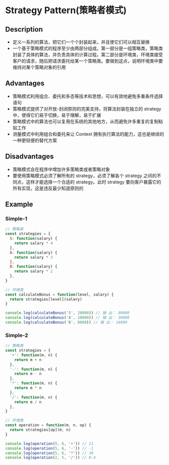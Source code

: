 # Strategy Pattern(策略者模式)

## Description

- 定义一系列的算法，把它们一个个封装起来，并且使它们可以相互替换
- 一个基于策略模式的程序至少由两部分组成。第一部分是一组策略类，策略类封装了具体的算法，并负责具体的计算过程。第二部分是环境类，环境类接受客户的请求，随后把请求委托给某一个策略类。要做到这点，说明环境类中要维持对某个策略对象的引用

## Advantages

- 策略模式利用组合、委托和多态等技术和思想，可以有效地避免多重条件选择语句
- 策略模式提供了对开放-封闭原则的完美支持，将算法封装在独立的 strategy 中，使得它们易于切换，易于理解，易于扩展
- 策略模式中的算法也可以复用在系统的其他地方，从而避免许多重复的复制粘贴工作
- 测量模式中利用组合和委托来让 Context 拥有执行算法的能力，这也是继续的一种更轻便的替代方案

## Disadvantages

- 策略模式会在程序中增加许多策略类或者策略对象
- 要使用策略模式必须了解所有的 strategy，必须了解各个 strategy 之间的不同点，这样才能选择一个合适的 strategy。此时 strategy 要向客户暴露它的所有实现，这是违反最少知道原则的

## Example

### Simple-1

```js
// 策略类
const strategies = {
  S: function(salary) {
    return salary * 4
  },
  A: function(salary) {
    return salary * 3
  },
  B: function(salary) {
    return salary * 2
  },
}

// 环境类
const calculateBonus = function(level, salary) {
  return strategies[level](salary)
}

console.log(calculateBonus('S', 20000)) // 输 出： 80000
console.log(calculateBonus('A', 10000)) // 输 出： 30000
console.log(calculateBonus('B', 8000)) // 输 出： 16000
```

### Simple-2

```js
// 策略类
const strategies = {
  '+': function(m, n) {
    return m + n
  },
  '-': function(m, n) {
    return m - n
  },
  '*': function(m, n) {
    return m * n
  },
  '/': function(m, n) {
    return m / n
  },
}

// 环境类
const operation = function(m, n, op) {
  return strategies[op](m, n)
}

console.log(operation(5, 6, '+')) // 11
console.log(operation(5, 6, '-')) // -1
console.log(operation(5, 6, '*')) // 30
console.log(operation(2, 5, '/')) // 0.4
```
